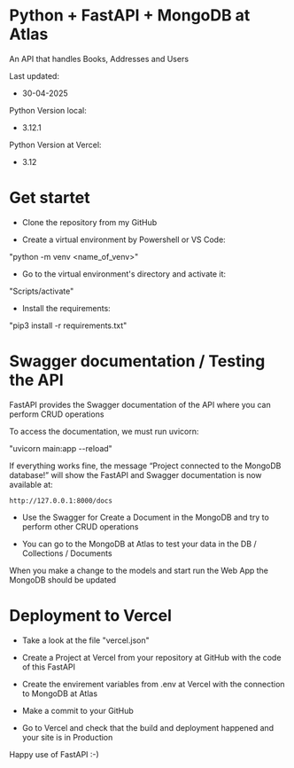 # Python + FastAPI + MongoDB at Atlas

An API that handles Books, Addresses and Users

Last updated:

- 30-04-2025

Python Version local:

- 3.12.1

Python Version at Vercel:

- 3.12

# Get startet

- Clone the repository from my GitHub 

- Create a virtual environment by Powershell or VS Code:

"python -m venv <name_of_venv>"

- Go to the virtual environment's directory and activate it:

"Scripts/activate"

- Install the requirements:

"pip3 install -r requirements.txt"

# Swagger documentation / Testing the API

FastAPI provides the Swagger documentation of the API where you can perform CRUD operations

To access the documentation, we must run uvicorn:

"uvicorn main:app --reload"

If everything works fine, the message “Project connected to the MongoDB database!” will show the FastAPI and Swagger documentation is now available at: 

`http://127.0.0.1:8000/docs`

- Use the Swagger for Create a Document in the MongoDB and try to perform other CRUD operations

- You can go to the MongoDB at Atlas to test your data in the DB / Collections / Documents

When you make a change to the models and start run the Web App the MongoDB should be updated

# Deployment to Vercel

- Take a look at the file "vercel.json"

- Create a Project at Vercel from your repository at GitHub with the code of this FastAPI

- Create the envirement variables from .env at Vercel with the connection to MongoDB at Atlas

- Make a commit to your GitHub

- Go to Vercel and check that the build and deployment happened and your site is in Production

Happy use of FastAPI :-)

